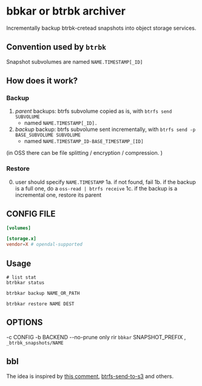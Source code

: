 # bbkar or btrbk archiver

Incrementally backup btrbk-cretead snapshots into object storage services.

## Convention used by `btrbk`

Snapshot subvolumes are named `NAME.TIMESTAMP[_ID]`

## How does it work?

### Backup

1. *parent* backups: btrfs subvolume copied as is, with `btrfs send SUBVOLUME`
    - named `NAME.TIMESTAMP[_ID].`
2. *backup* backup: btrfs subvolume sent incrementally, with `btrfs send -p BASE_SUBVOLUME SUBVOLUME`
    - named `NAME.TIMESTAMP_ID-BASE_TIMESTAMP_[ID]`

(in OSS there can be file splitting / encryption / compression. )

### Restore

0. user should specify `NAME.TIMESTAMP`
1a. if not found, fail
1b. if the backup is a full one, do a `oss-read | btrfs receive`
1c. if the backup is a incremental one, restore its parent
<!-- 3. TODO compress and encryption -->

## CONFIG FILE

```toml
[volumes]

[storage.x]
vendor=X # opendal-supported 


```

## Usage

```
# list stat
btrbkar status

btrbkar backup NAME_OR_PATH

btrbkar restore NAME DEST
```

## OPTIONS

-c CONFIG
-b BACKEND
--no-prune only rir `bbkar`
SNAPSHOT_PREFIX , `_btrbk_snapshots/NAME`

## bbl

The idea is inspired by [this comment](https://github.com/digint/btrbk/issues/123#issuecomment-1114320750), [btrfs-send-to-s3](https://github.com/kubrickfr/btrfs-send-to-s3) and others.
